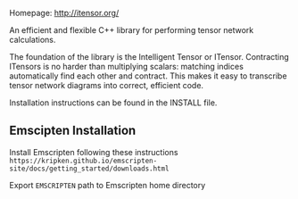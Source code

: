 Homepage: http://itensor.org/

An efficient and flexible C++ library for performing tensor network calculations.

The foundation of the library is the Intelligent Tensor or ITensor. 
Contracting ITensors is no harder than multiplying scalars: matching indices 
automatically find each other and contract. This makes it easy to transcribe 
tensor network diagrams into correct, efficient code.

Installation instructions can be found in the INSTALL file.

## Emscipten Installation
Install Emscripten following these instructions
`https://kripken.github.io/emscripten-site/docs/getting_started/downloads.html`

Export `EMSCRIPTEN` path to Emscripten home directory
